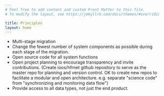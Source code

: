 ```yaml
---
# Feel free to add content and custom Front Matter to this file.
# To modify the layout, see https://jekyllrb.com/docs/themes/#overriding-theme-defaults

title: Principles
layout: home
---
```




- Multi-stage migration
- Change the fewest number of system components as possible during each stage of the migration.
- Open source code for all system functions 
- Open project planning to encourage transparency and invite contributions. (Create ioos/hfrnet github repository to serve as the master repo for planning and version control.  OK to create new repos to facilitate a modular and open architecture.  e.g. separate "science code" from "synchronizing and monitoring data flow")
- Provide access to all data types, not just the end product.
